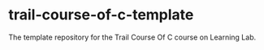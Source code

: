 # trail-course-of-c-template
The template repository for the Trail Course Of C  course on Learning Lab.
